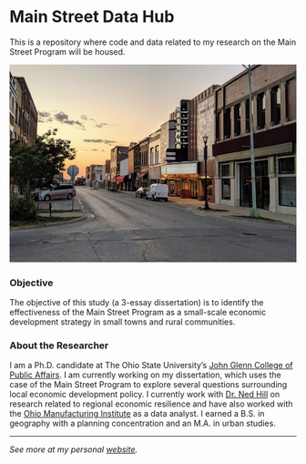 # Main Street Data Hub

This is a repository where code and data related to my research on the Main Street Program will be housed.

<p align="center">
  <img width="600" src="img/ottumwa.jpg">
</p>

### Objective
The objective of this study (a 3-essay dissertation) is to identify the effectiveness of the Main Street Program as a small-scale economic development strategy in small towns and rural communities.

### About the Researcher

I am a Ph.D. candidate at The Ohio State University’s [John Glenn College of Public Affairs](https://glenn.osu.edu/). I am currently working on my dissertation, which uses the case of the Main Street Program to explore several questions surrounding local economic development policy. I currently work with [Dr. Ned Hill](http://glenn.osu.edu/faculty/glenn-faculty/hill/) on research related to regional economic resilience and have also worked with the [Ohio Manufacturing Institute](https://omi.osu.edu/) as a data analyst. I earned a B.S. in geography with a planning concentration and an M.A. in urban studies.

***

*See more at my personal [website](https://andrewvanleuven.com/).*

